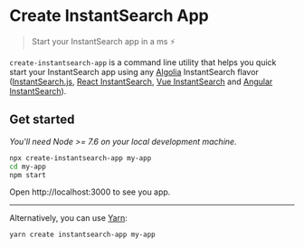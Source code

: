 # Create InstantSearch App

> Start your InstantSearch app in a ms ⚡️

`create-instantsearch-app` is a command line utility that helps you quick start your InstantSearch app using any [Algolia](https://algolia.com) InstantSearch flavor ([InstantSearch.js](https://github.com/algolia/instantsearch.js), [React InstantSearch](https://github.com/algolia/react-instantsearch), [Vue InstantSearch](https://github.com/algolia/vue-instantsearch) and [Angular InstantSearch](https://github.com/algolia/angular-instantsearch)).

## Get started

_You'll need Node >= 7.6 on your local development machine._

```sh
npx create-instantsearch-app my-app
cd my-app
npm start
```

Open http://localhost:3000 to see you app.

---

Alternatively, you can use [Yarn](https://http://yarnpkg.com):

```sh
yarn create instantsearch-app my-app
```

